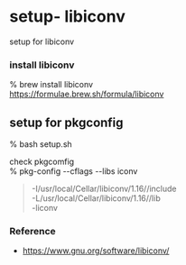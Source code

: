 setup-  libiconv
===============

setup for  libiconv <br/>

###  install libiconv
% brew install libiconv  <br/>
https://formulae.brew.sh/formula/libiconv  <br/>

## setup for pkgconfig
% bash setup.sh <br/>

check pkgcomfig <br/>
% pkg-config --cflags --libs iconv <br/>
> -I/usr/local/Cellar/libiconv/1.16//include <br/>
> -L/usr/local/Cellar/libiconv/1.16//lib <br/>
> -liconv <br/>

### Reference 
- https://www.gnu.org/software/libiconv/


